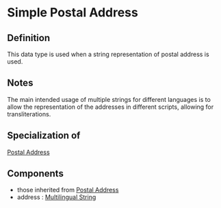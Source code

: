 # Simple Postal Address

## Definition
This data type is used when a string representation of postal address is used.

## Notes
The main intended usage of multiple strings for different languages is to allow the representation of the addresses in different scripts, allowing for transliterations.

## Specialization of
[Postal Address](../datatypes/Postal_Address.md)

## Components
- those inherited from [Postal Address](../datatypes/Postal_Address.md#components)
- address : [Multilingual String](../datatypes/Multilingual_String.md)

